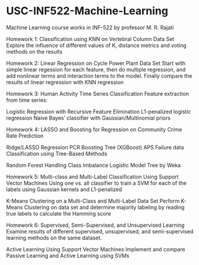 # USC-INF522-Machine-Learning
Machine Learning course works in INF-522 by professor M. R. Rajati

Homework 1: Classification using KNN on Vertebral Column Data Set
Explore the influence of different values of K, distance metrics and voting methods on the results

Homework 2: Linear Regression on Cycle Power Plant Data Set
Start with simple linear regession for each feature, then do multiple regression, and add nonlinear terms and interaction terms to the model. Finally compare the results of linear regression with KNN regression

Homework 3: Human Activity Time Series Classification
Feature extraction from time series:

Logistic Regression with Recursive Feature Elimination
L1-penalized logistic regression
Naive Bayes’ classifier with Gaussian/Multinomial priors

Homework 4:
LASSO and Boosting for Regression on Community Crime Rate Prediction

Ridge/LASSO Regression
PCR
Boosting Tree (XGBoost)
APS Failure data Classification using Tree-Based Methods

Random Forest
Handling Class Imbalance
Logistic Model Tree by Weka

Homework 5:
Multi-class and Multi-Label Classification Using Support Vector Machines
Using one vs. all classifier to train a SVM for each of the labels using Gaussian kernels and L1-penalized

K-Means Clustering on a Multi-Class and Multi-Label Data Set
Perform K-Means Clustering on data set and determine majority labeling by reading true labels to calculate the Hamming score

Homework 6:
Supervised, Semi-Supervised, and Unsupervised Learning
Examine results of different supervised, unsupervised, and semi-supervised learning methods on the same dataset.

Active Learning Using Support Vector Machines
Implement and compare Passive Learning and Active Learning using SVMs
